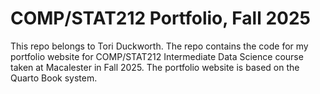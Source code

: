 # COMP/STAT212 Portfolio, Fall 2025

This repo belongs to Tori Duckworth.  The repo contains the code for my portfolio website for COMP/STAT212 Intermediate Data Science course taken at Macalester in Fall 2025.  The portfolio website is based on the Quarto Book system.

